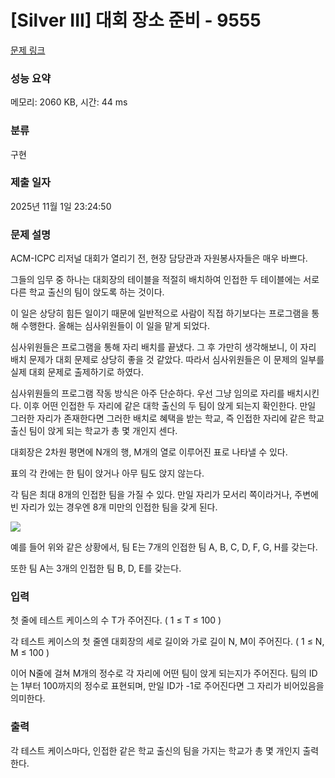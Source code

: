 # [Silver III] 대회 장소 준비 - 9555 

[문제 링크](https://www.acmicpc.net/problem/9555) 

### 성능 요약

메모리: 2060 KB, 시간: 44 ms

### 분류

구현

### 제출 일자

2025년 11월 1일 23:24:50

### 문제 설명

<p>ACM-ICPC 리저널 대회가 열리기 전, 현장 담당관과 자원봉사자들은 매우 바쁘다.</p>

<p>그들의 임무 중 하나는 대회장의 테이블을 적절히 배치하여 인접한 두 테이블에는 서로 다른 학교 출신의 팀이 앉도록 하는 것이다.</p>

<p>이 일은 상당히 힘든 일이기 때문에 일반적으로 사람이 직접 하기보다는 프로그램을 통해 수행한다. 올해는 심사위원들이 이 일을 맡게 되었다.</p>

<p>심사위원들은 프로그램을 통해 자리 배치를 끝냈다. 그 후 가만히 생각해보니, 이 자리 배치 문제가 대회 문제로 상당히 좋을 것 같았다. 따라서 심사위원들은 이 문제의 일부를 실제 대회 문제로 출제하기로 하였다.</p>

<p>심사위원들의 프로그램 작동 방식은 아주 단순하다. 우선 그냥 임의로 자리를 배치시킨다. 이후 어떤 인접한 두 자리에 같은 대학 출신의 두 팀이 앉게 되는지 확인한다. 만일 그러한 자리가 존재한다면 그러한 배치로 혜택을 받는 학교, 즉 인접한 자리에 같은 학교 출신 팀이 앉게 되는 학교가 총 몇 개인지 센다.</p>

<p>대회장은 2차원 평면에 N개의 행, M개의 열로 이루어진 표로 나타낼 수 있다.</p>

<p>표의 각 칸에는 한 팀이 앉거나 아무 팀도 앉지 않는다.</p>

<p>각 팀은 최대 8개의 인접한 팀을 가질 수 있다. 만일 자리가 모서리 쪽이라거나, 주변에 빈 자리가 있는 경우엔 8개 미만의 인접한 팀을 갖게 된다.</p>

<p><img src="https://www.acmicpc.net/upload/images2/contesthall.png"></p>

<p>예를 들어 위와 같은 상황에서, 팀 E는 7개의 인접한 팀 A, B, C, D, F, G, H를 갖는다.</p>

<p>또한 팀 A는 3개의 인접한 팀 B, D, E를 갖는다.</p>

### 입력 

 <p>첫 줄에 테스트 케이스의 수 T가 주어진다. ( 1 ≤ T ≤ 100 )</p>

<p>각 테스트 케이스의 첫 줄엔 대회장의 세로 길이와 가로 길이 N, M이 주어진다. ( 1 ≤ N, M ≤ 100 )</p>

<p>이어 N줄에 걸쳐 M개의 정수로 각 자리에 어떤 팀이 앉게 되는지가 주어진다. 팀의 ID는 1부터 100까지의 정수로 표현되며, 만일 ID가 -1로 주어진다면 그 자리가 비어있음을 의미한다.</p>

### 출력 

 <p>각 테스트 케이스마다, 인접한 같은 학교 출신의 팀을 가지는 학교가 총 몇 개인지 출력한다.</p>

